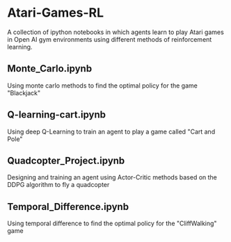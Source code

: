 # Atari-Games-RL
A collection of ipython notebooks in which agents learn to play Atari games in Open AI gym environments using different methods of reinforcement learning.

## Monte_Carlo.ipynb
Using monte carlo methods to find the optimal policy for the game "Blackjack"

## Q-learning-cart.ipynb
Using deep Q-Learning to train an agent to play a game called "Cart and Pole"

## Quadcopter_Project.ipynb
Designing and training an agent using Actor-Critic methods based on the DDPG algorithm to fly a quadcopter

## Temporal_Difference.ipynb
Using temporal difference to find the optimal policy for the "CliffWalking" game
